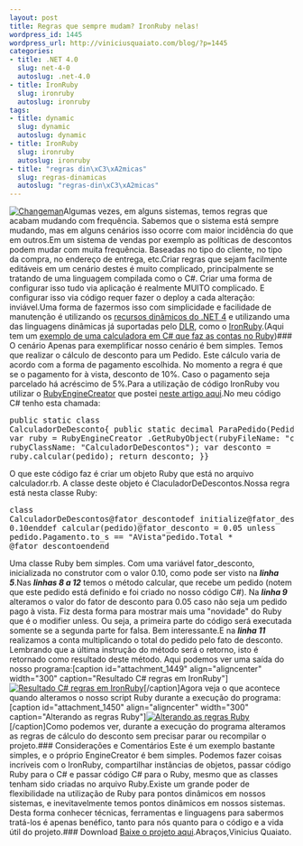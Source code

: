 ```yaml
--- 
layout: post
title: Regras que sempre mudam? IronRuby nelas!
wordpress_id: 1445
wordpress_url: http://viniciusquaiato.com/blog/?p=1445
categories: 
- title: .NET 4.0
  slug: net-4-0
  autoslug: .net-4.0
- title: IronRuby
  slug: ironruby
  autoslug: ironruby
tags: 
- title: dynamic
  slug: dynamic
  autoslug: dynamic
- title: IronRuby
  slug: ironruby
  autoslug: ironruby
- title: "regras din\xC3\xA2micas"
  slug: regras-dinamicas
  autoslug: "regras-din\xC3\xA2micas"
---
```

[![](http://viniciusquaiato.com/blog/wp-content/uploads/2010/08/changeman2lli2-300x224.jpg "Changeman")](http://viniciusquaiato.com/blog/wp-content/uploads/2010/08/changeman2lli2.jpg)Algumas vezes, em alguns sistemas, temos regras que acabam mudando com frequência. Sabemos que o sistema está sempre mudando, mas em alguns cenários isso ocorre com maior incidência do que em outros.Em um sistema de vendas por exemplo as políticas de descontos podem mudar com muita frequência. Baseadas no tipo do cliente, no tipo da compra, no endereço de entrega, etc.Criar regras que sejam facilmente editáveis em um cenário destes é muito complicado, principalmente se tratando de uma linguagem compilada como o C#. Criar uma forma de configurar isso tudo via aplicação é realmente MUITO complicado. E configurar isso via código requer fazer o deploy a cada alteração: inviável.Uma forma de fazermos isso com simplicidade e facilidade de manutenção é utilizando os [recursos dinâmicos do .NET 4](http://viniciusquaiato.com/blog/apresentacao-dynamic-types-no-net-4/) e utilizando uma das linguagens dinâmicas já suportadas pelo [DLR](http://dlr.codeplex.com/), como o [IronRuby](http://ironruby.codeplex.com/).(Aqui tem um [exemplo de uma calculadora em C# que faz as contas no Ruby](http://viniciusquaiato.com/blog/programacao-dinamica-com-c-e-ironruby/))### O cenário
Apenas para exemplificar nosso cenário é bem simples. Temos que realizar o cálculo de desconto para um Pedido. Este cálculo varia de acordo com a forma de pagamento escolhida. No momento a regra é que se o pagamento for à vista, desconto de 10%. Caso o pagamento seja parcelado há acréscimo de 5%.Para a utilização de código IronRuby vou utilizar o [RubyEngineCreator](http://viniciusquaiato.com/blog/programacao-dinamica-com-c-e-ironruby/) que postei [neste artigo aqui](http://viniciusquaiato.com/blog/programacao-dinamica-com-c-e-ironruby/).No meu código C# tenho esta chamada:<pre lang="csharp" line="1">public static class CalculadorDeDesconto{    public static decimal ParaPedido(Pedido pedido)    {        var ruby = RubyEngineCreator            .GetRubyObject(rubyFileName: "calculador", rubyClassName: "CalculadorDeDescontos");        var desconto = ruby.calcular(pedido);        return desconto;    }}</pre>O que este código faz é criar um objeto Ruby que está no arquivo calculador.rb. A classe deste objeto é ClaculadorDeDescontos.Nossa regra está nesta classe Ruby:<pre lang="ruby" line="1">class CalculadorDeDescontos@fator_descontodef initialize@fator_desconto = 0.10enddef calcular(pedido)@fator_desconto = 0.05 unless pedido.Pagamento.to_s == "AVista"pedido.Total * @fator_descontoendend</pre>Uma classe Ruby bem simples. Com uma variável fator_desconto, inicializada no construtor com o valor 0.10, como pode ser visto na _**linha 5**_.Nas **_linhas 8 a 12_** temos o método calcular, que recebe um pedido (notem que este pedido está definido e foi criado no nosso código C#). Na _**linha 9**_ alteramos o valor do fator de desconto para 0.05 caso não seja um pedido pago à vista. Fiz desta forma para mostrar mais uma "novidade" do Ruby que é o modifier unless. Ou seja, a primeira parte do código será executada somente se a segunda parte for falsa. Bem interessante.E na **_linha 11_** realizamos a conta multiplicando o total do pedido pelo fato de desconto. Lembrando que a última instrução do método será o retorno, isto é retornado como resultado deste método. Aqui podemos ver uma saída do nosso programa:[caption id="attachment_1449" align="aligncenter" width="300" caption="Resultado C# regras em IronRuby"][![Resultado C# regras em IronRuby](http://viniciusquaiato.com/blog/wp-content/uploads/2010/08/resultado-300x121.jpg "Resultado C# regras em IronRuby")](http://viniciusquaiato.com/blog/wp-content/uploads/2010/08/resultado.jpg)[/caption]Agora veja o que acontece quando alteramos o nosso script Ruby durante a execução do programa:[caption id="attachment_1450" align="aligncenter" width="300" caption="Alterando as regras Ruby"][![Alterando as regras Ruby](http://viniciusquaiato.com/blog/wp-content/uploads/2010/08/resultado-2-300x137.jpg "Alterando as regras Ruby")](http://viniciusquaiato.com/blog/wp-content/uploads/2010/08/resultado-2.jpg)[/caption]Como podemos ver, durante a execução do programa alteramos as regras de cálculo do desconto sem precisar parar ou recompilar o projeto.### Considerações e Comentários
Este é um exemplo bastante simples, e o próprio EngineCreator é bem simples. Podemos fazer coisas incríveis com o IronRuby, compartilhar instâncias de objetos, passar código Ruby para o C# e passar código C# para o Ruby, mesmo que as classes tenham sido criadas no arquivo Ruby.Existe um grande poder de flexibilidade na utilização de Ruby para pontos dinâmicos em nossos sistemas, e inevitavelmente temos pontos dinâmicos em nossos sistemas. Desta forma conhecer técnicas, ferramentas e linguagens para sabermos tratá-los é apenas benéfico, tanto para nós quanto para o código e a vida útil do projeto.### Download
[Baixe o projeto aqui](http://viniciusquaiato.com/files/codesamples/dynamic/ConsoleRegrasComIronRuby.zip).Abraços,Vinicius Quaiato.
